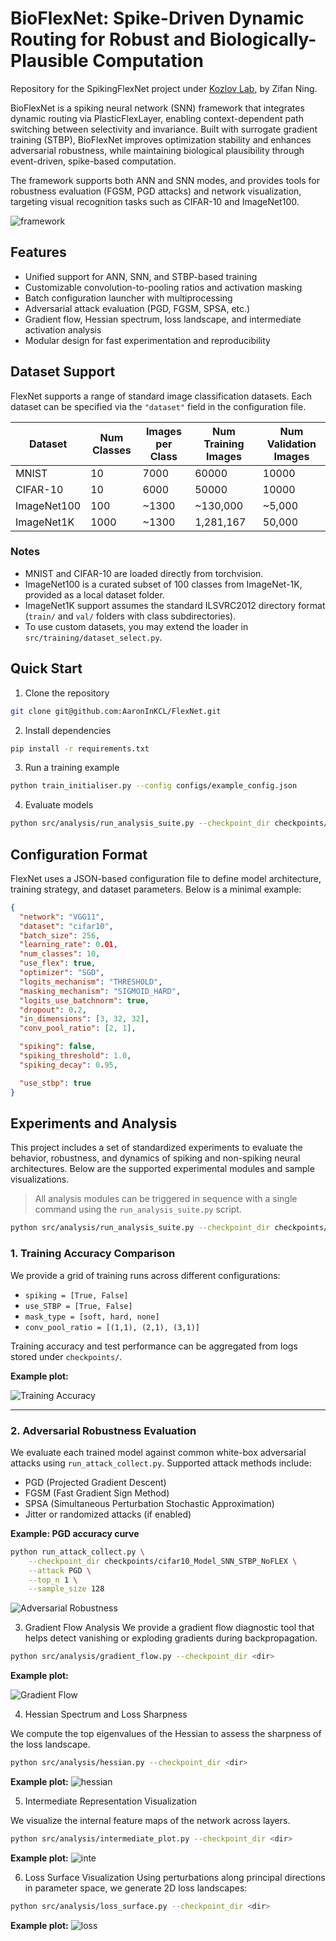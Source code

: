 # BioFlexNet: Spike-Driven Dynamic Routing for Robust and Biologically-Plausible Computation

Repository for the SpikingFlexNet project under [Kozlov Lab](https://www.kozlovlab.com/), by Zifan Ning.

BioFlexNet is a spiking neural network (SNN) framework that integrates dynamic routing via PlasticFlexLayer, enabling context-dependent path switching between selectivity and invariance.
Built with surrogate gradient training (STBP), BioFlexNet improves optimization stability and enhances adversarial robustness, while maintaining biological plausibility through event-driven, spike-based computation.

The framework supports both ANN and SNN modes, and provides tools for robustness evaluation (FGSM, PGD attacks) and network visualization, targeting visual recognition tasks such as CIFAR-10 and ImageNet100.

![framework](public/framework.jpg)

## Features

- Unified support for ANN, SNN, and STBP-based training
- Customizable convolution-to-pooling ratios and activation masking
- Batch configuration launcher with multiprocessing
- Adversarial attack evaluation (PGD, FGSM, SPSA, etc.)
- Gradient flow, Hessian spectrum, loss landscape, and intermediate activation analysis
- Modular design for fast experimentation and reproducibility

## Dataset Support

FlexNet supports a range of standard image classification datasets. Each dataset can be specified via the `"dataset"` field in the configuration file.

| Dataset      | Num Classes | Images per Class | Num Training Images | Num Validation Images |
|--------------|-------------|------------------|---------------------|-----------------------|
| MNIST        | 10          | 7000             | 60000               | 10000                 |
| CIFAR-10     | 10          | 6000             | 50000               | 10000                 |
| ImageNet100  | 100         | ~1300            | ~130,000            | ~5,000                |
| ImageNet1K   | 1000        | ~1300            | 1,281,167           | 50,000                |

### Notes

- MNIST and CIFAR-10 are loaded directly from torchvision.
- ImageNet100 is a curated subset of 100 classes from ImageNet-1K, provided as a local dataset folder.
- ImageNet1K support assumes the standard ILSVRC2012 directory format (`train/` and `val/` folders with class subdirectories).
- To use custom datasets, you may extend the loader in `src/training/dataset_select.py`.




## Quick Start

1. Clone the repository

```bash 
git clone git@github.com:AaronInKCL/FlexNet.git
```

2. Install dependencies

```bash 
pip install -r requirements.txt
```

3. Run a training example

```bash 
python train_initialiser.py --config configs/example_config.json
```

4. Evaluate models 

```bash 
python src/analysis/run_analysis_suite.py --checkpoint_dir checkpoints/cifar10_Model_SNN_NoSTBP_NoFLEX
```

## Configuration Format

FlexNet uses a JSON-based configuration file to define model architecture, training strategy, and dataset parameters. Below is a minimal example:


```json
{
  "network": "VGG11",
  "dataset": "cifar10",
  "batch_size": 256,
  "learning_rate": 0.01,
  "num_classes": 10,
  "use_flex": true,
  "optimizer": "SGD",
  "logits_mechanism": "THRESHOLD",
  "masking_mechanism": "SIGMOID_HARD",
  "logits_use_batchnorm": true,
  "dropout": 0.2,
  "in_dimensions": [3, 32, 32],
  "conv_pool_ratio": [2, 1],

  "spiking": false,
  "spiking_threshold": 1.0,
  "spiking_decay": 0.95,

  "use_stbp": true
}
```

## Experiments and Analysis

This project includes a set of standardized experiments to evaluate the behavior, robustness, and dynamics of spiking and non-spiking neural architectures. Below are the supported experimental modules and sample visualizations.

> All analysis modules can be triggered in sequence with a single command using the `run_analysis_suite.py` script.

```bash 
python src/analysis/run_analysis_suite.py --checkpoint_dir checkpoints/cifar10_Model_SNN_NoSTBP_NoFLEX
```

### 1. Training Accuracy Comparison

We provide a grid of training runs across different configurations:

- `spiking = [True, False]`
- `use_STBP = [True, False]`
- `mask_type = [soft, hard, none]`
- `conv_pool_ratio = [(1,1), (2,1), (3,1)]`

Training accuracy and test performance can be aggregated from logs stored under `checkpoints/`.

**Example plot:**

![Training Accuracy](public/cifar10-vgg16-combined-accuracy-loss.png)

---

### 2. Adversarial Robustness Evaluation

We evaluate each trained model against common white-box adversarial attacks using `run_attack_collect.py`. Supported attack methods include:

- PGD (Projected Gradient Descent)
- FGSM (Fast Gradient Sign Method)
- SPSA (Simultaneous Perturbation Stochastic Approximation)
- Jitter or randomized attacks (if enabled)

**Example: PGD accuracy curve**

```bash
python run_attack_collect.py \
    --checkpoint_dir checkpoints/cifar10_Model_SNN_STBP_NoFLEX \
    --attack PGD \
    --top_n 1 \
    --sample_size 128
```

![Adversarial Robustness](public/combined_attack_plot_final_customnames.png)

3. Gradient Flow Analysis
We provide a gradient flow diagnostic tool that helps detect vanishing or exploding gradients during backpropagation.


```bash
python src/analysis/gradient_flow.py --checkpoint_dir <dir>
```
**Example plot:**

![Gradient Flow](public/gradient_flow.png)

4. Hessian Spectrum and Loss Sharpness

We compute the top eigenvalues of the Hessian to assess the sharpness of the loss landscape.

```bash
python src/analysis/hessian.py --checkpoint_dir <dir>
```
**Example plot:**
![hessian](public/hessian_spectrum_density.png)


5. Intermediate Representation Visualization

We visualize the internal feature maps of the network across layers.

```bash 
python src/analysis/intermediate_plot.py --checkpoint_dir <dir>
```

**Example plot:**
![inte](public/intermediate_representations.png)

6. Loss Surface Visualization
Using perturbations along principal directions in parameter space, we generate 2D loss landscapes:

```bash
python src/analysis/loss_surface.py --checkpoint_dir <dir>
```

**Example plot:**
![loss](public/loss_surface_2.png)